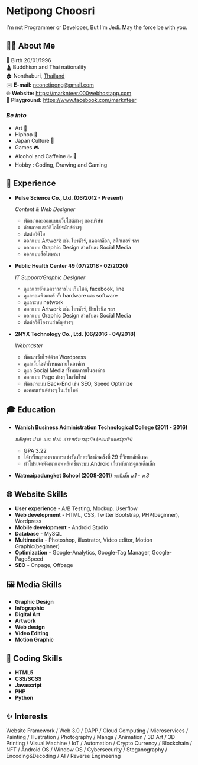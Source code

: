 # Netipong Choosri
I'm not Programmer or Developer, But I'm Jedi. May the force be with you.

## 🙋‍♂️ About Me

👶 Birth 20/01/1996 <br />
🛕 Buddhism and Thai nationality <br />
🏚️ Nonthaburi, [Thailand](https://www.google.com/maps/place/thailand) <br />
✉️ **E-mail:** neonetipong@gmail.com <br />
🌐 **Website:** https://marknteer.000webhostapp.com <br />
🎌 **Playground:** https://www.facebook.com/marknteer <br />

### ***Be into***
  - Art 🎨 
  - Hiphop 🤸
  - Japan Culture 👹
  - Games 🎮
  - Alcohol and Caffeine ☕️ 🍺
  - Hobby : Coding, Drawing and Gaming

## 💼 Experience

* **Pulse Science Co., Ltd. (06/2012 - Present)**

  *Content & Web Designer*
  * พัฒนาและออกแบบเว็บไซต์ต่างๆ ของบริษัท
  * ถ่ายภาพและวิดีโอโปรดักส์ต่างๆ
  * ตัดต่อวิดีโอ
  * ออกแบบ Artwork เช่น โบรชัวร์, แคตตาล็อก, สติ๊กเกอร์ ฯลฯ
  * ออกแบบ Graphic Design สำหรับลง Social Media
  * ออกแบบสื่อโฆษณา

* **Public Health Center 49 (07/2018 - 02/2020)**

  *IT Support/Graphic Designer*
  * ดูแลและอัพเดตข่าวสารใน เว็บไซต์, facebook, line
  * ดูแลคอมพิวเตอร์ ทั้ง hardware และ software
  * ดูแลระบบ network
  * ออกแบบ Artwork เช่น โบรชัวร์, ป้ายไวนิล ฯลฯ
  * ออกแบบ Graphic Design สำหรับลง Social Media
  * ตัดต่อวิดีโองานสำคัญต่างๆ

* **2NYX Technology Co., Ltd. (06/2016 - 04/2018)**

  *Webmaster*
  * พัฒนาเว็บไซต์ด้วย Wordpress
  * ดูแลเว็บไซต์ทั้งหมดภายในองค์กร
  * ดูแล Social Media ทั้งหมดภายในองค์กร
  * ออกแบบ Page ต่างๆ ในเว็บไซต์
  * พัฒนาระบบ Back-End เช่น SEO, Speed Optimize
  * ลงคอนเท้นต์ต่างๆ ในเว็บไซต์

## 🎓 Education

* **Wanich Business Administration Technological College (2011 - 2016)**

  *หลักสูตร ปวช. และ ปวส. สาขาบริหารธุรกิจ (คอมพิวเตอร์ธุรกิจ)*
  * GPA 3.22
  * ได้เหรียญทองจากการแข่งขันทักษะวิชาชีพครั้งที่ 29 ที่วิทยาลัยอีเทค
  * ทำโปรเจคพัฒนาแอพพลิเคชั่นระบบ Android เกี่ยวกับการดูแลเด็กเล็ก

* **Watmaipadungket School (2008-2011)**
  *ระดับชั้น ม.1 - ม.3*

## 🌐 Website Skills

* **User experience** - A/B Testing, Mockup, Userflow
* **Web development** - HTML, CSS, Twitter Bootstrap, PHP(beginner), Wordpress
* **Mobile development** - Android Studio
* **Database** - MySQL
* **Multimedia** - Photoshop, illustrator, Video editor, Motion Graphic(beginner)
* **Optimization** - Google-Analytics, Google-Tag Manager, Google-PageSpeed
* **SEO** - Onpage, Offpage

## 🖼️ Media Skills

* **Graphic Design**
* **Infographic**
* **Digital Art**
* **Artwork**
* **Web design**
* **Video Editing**
* **Motion Graphic**

## 📃 Coding Skills

* **HTML5**
* **CSS/SCSS**
* **Javascript**
* **PHP**
* **Python**

## ✨ Interests

Website Framework / Web 3.0 / DAPP / Cloud Computing / Microservices / Painting / Illustration / Photography / Manga / Animation / 3D Art / 3D Printing / Visual Machine / IoT /  Automation / Crypto Currency / Blockchain / NFT / Android OS / Window OS / Cybersecurity / Steganography / Encoding&Decoding / AI / Reverse Engineering
